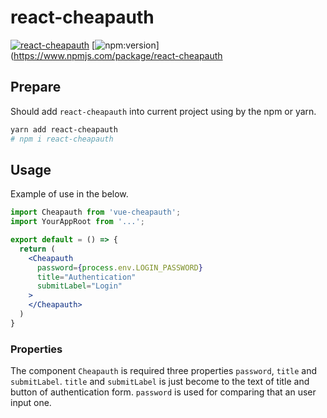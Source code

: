 # react-cheapauth

[![react-cheapauth](https://badgen.net/badge//nju33,cheapauth/000?icon=github&list=1)](https://github.com/nju33/cheapauth)
[![npm:version](https://badgen.net/npm/v/react-cheapauth?icon=npm&label=)](https://www.npmjs.com/package/react-cheapauth

## Prepare

Should add `react-cheapauth` into current project using by the npm or yarn.

```sh
yarn add react-cheapauth
# npm i react-cheapauth
```

## Usage

Example of use in the below.

```jsx
import Cheapauth from 'vue-cheapauth';
import YourAppRoot from '...';

export default = () => {
  return (
    <Cheapauth
      password={process.env.LOGIN_PASSWORD}
      title="Authentication"
      submitLabel="Login"
    >
    </Cheapauth>
  )
}
```

### Properties

The component `Cheapauth` is required three properties `password`, `title` and `submitLabel`. `title` and `submitLabel` is just become to the text of title and button of authentication form.
`password` is used for comparing that an user input one.
